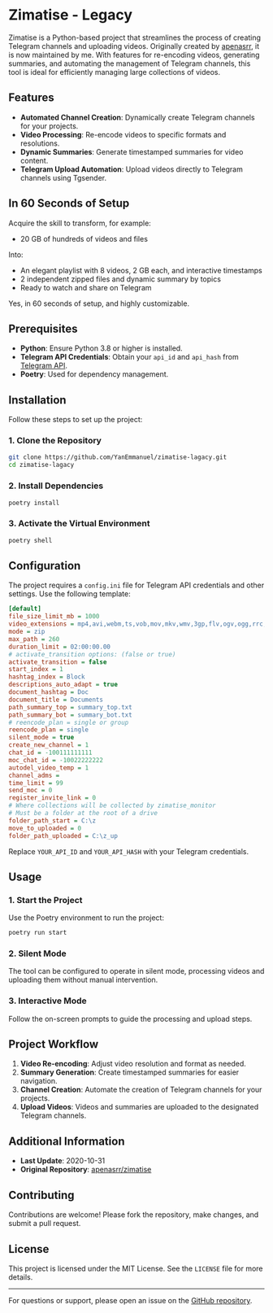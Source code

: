 # Zimatise - Legacy

Zimatise is a Python-based project that streamlines the process of creating Telegram channels and uploading videos. Originally created by [apenasrr](https://github.com/apenasrr/zimatise), it is now maintained by me. With features for re-encoding videos, generating summaries, and automating the management of Telegram channels, this tool is ideal for efficiently managing large collections of videos.

## Features

- **Automated Channel Creation**: Dynamically create Telegram channels for your projects.
- **Video Processing**: Re-encode videos to specific formats and resolutions.
- **Dynamic Summaries**: Generate timestamped summaries for video content.
- **Telegram Upload Automation**: Upload videos directly to Telegram channels using Tgsender.

## In 60 Seconds of Setup

Acquire the skill to transform, for example:

- 20 GB of hundreds of videos and files

Into:

- An elegant playlist with 8 videos, 2 GB each, and interactive timestamps
- 2 independent zipped files and dynamic summary by topics
- Ready to watch and share on Telegram

Yes, in 60 seconds of setup, and highly customizable.

## Prerequisites

- **Python**: Ensure Python 3.8 or higher is installed.
- **Telegram API Credentials**: Obtain your `api_id` and `api_hash` from [Telegram API](https://my.telegram.org/).
- **Poetry**: Used for dependency management.

## Installation

Follow these steps to set up the project:

### 1. Clone the Repository

```bash
git clone https://github.com/YanEmmanuel/zimatise-lagacy.git
cd zimatise-lagacy
```

### 2. Install Dependencies

```bash
poetry install
```

### 3. Activate the Virtual Environment

```bash
poetry shell
```

## Configuration

The project requires a `config.ini` file for Telegram API credentials and other settings. Use the following template:

```ini
[default]
file_size_limit_mb = 1000
video_extensions = mp4,avi,webm,ts,vob,mov,mkv,wmv,3gp,flv,ogv,ogg,rrc,gifv,mng,qt,yuv,rm,asf,amv,m4p,m4v,mpg,mp2,mpeg,mpe,mpv,svi,3g2,mxf,roq,nsv,f4v,f4p,f4a,f4b
mode = zip
max_path = 260
duration_limit = 02:00:00.00
# activate_transition options: (false or true)
activate_transition = false
start_index = 1
hashtag_index = Block
descriptions_auto_adapt = true
document_hashtag = Doc
document_title = Documents
path_summary_top = summary_top.txt
path_summary_bot = summary_bot.txt
# reencode_plan = single or group
reencode_plan = single
silent_mode = true
create_new_channel = 1
chat_id = -100111111111
moc_chat_id = -10022222222
autodel_video_temp = 1
channel_adms =
time_limit = 99
send_moc = 0
register_invite_link = 0
# Where collections will be collected by zimatise_monitor
# Must be a folder at the root of a drive
folder_path_start = C:\z
move_to_uploaded = 0
folder_path_uploaded = C:\z_up

```

Replace `YOUR_API_ID` and `YOUR_API_HASH` with your Telegram credentials.

## Usage

### 1. Start the Project

Use the Poetry environment to run the project:

```bash
poetry run start
```

### 2. Silent Mode

The tool can be configured to operate in silent mode, processing videos and uploading them without manual intervention.

### 3. Interactive Mode

Follow the on-screen prompts to guide the processing and upload steps.

## Project Workflow

1. **Video Re-encoding**: Adjust video resolution and format as needed.
2. **Summary Generation**: Create timestamped summaries for easier navigation.
3. **Channel Creation**: Automate the creation of Telegram channels for your projects.
4. **Upload Videos**: Videos and summaries are uploaded to the designated Telegram channels.

## Additional Information

- **Last Update**: 2020-10-31
- **Original Repository**: [apenasrr/zimatise](https://github.com/apenasrr/zimatise)

## Contributing

Contributions are welcome! Please fork the repository, make changes, and submit a pull request.

## License

This project is licensed under the MIT License. See the `LICENSE` file for more details.

---

For questions or support, please open an issue on the [GitHub repository](https://github.com/YanEmmanuel/zimatise-lagacy/issues).

